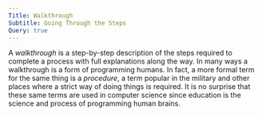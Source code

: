 ```yaml
---
Title: Walkthrough
Subtitle: Going Through the Steps
Query: true
---
```


A *walkthrough* is a step-by-step description of the steps required to complete a process with full explanations along the way. In many ways a walkthrough is a form of programming humans. In fact, a more formal term for the same thing is a *procedure*, a term popular in the military and other places where a strict way of doing things is required. It is no surprise that these same terms are used in computer science since education is the science and process of programming human brains.
